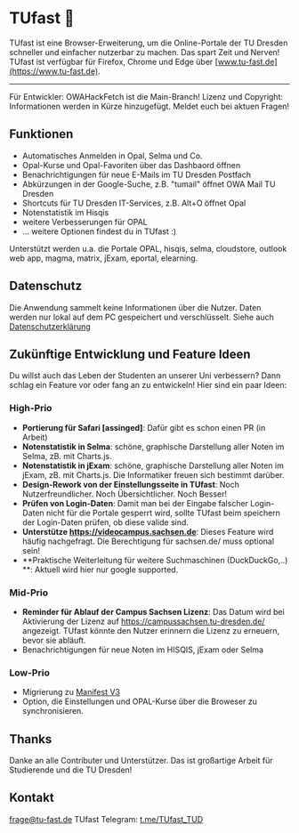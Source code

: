# TUfast 🚀
TUfast ist eine Browser-Erweiterung, um die Online-Portale der TU Dresden schneller und einfacher nutzerbar zu machen. Das spart Zeit und Nerven!
TUfast ist verfügbar für Firefox, Chrome und Edge über [www.tu-fast.de](https://www.tu-fast.de).
______________

Für Entwickler: OWAHackFetch ist die Main-Branch!
Lizenz und Copyright: Informationen werden in Kürze hinzugefügt. Meldet euch bei aktuen Fragen!

## Funktionen
 - Automatisches Anmelden in Opal, Selma und Co.
 - Opal-Kurse und Opal-Favoriten über das Dashbaord öffnen
 - Benachrichtigungen für neue E-Mails im TU Dresden Postfach
 - Abkürzungen in der Google-Suche, z.B. "tumail" öffnet OWA Mail TU Dresden
 - Shortcuts für TU Dresden IT-Services, z.B. Alt+O öffnet Opal
 - Notenstatistik im Hisqis
 - weitere Verbesserungen für OPAL
 - ... weitere Optionen findest du in TUfast :)
 
Unterstützt werden u.a. die Portale OPAL, hisqis, selma, cloudstore, outlook web app, magma, matrix, jExam, eportal, elearning.

## Datenschutz
Die Anwendung sammelt keine Informationen über die Nutzer. Daten werden nur lokal auf dem PC gespeichert und verschlüsselt.
Siehe auch [Datenschutzerklärung](https://docs.google.com/document/d/1m3LCzlRMlEUR_TbMgP7Ha7MA7jN9mJ6gfyRhCRfUxuM/edit?usp=sharing)

## Zukünftige Entwicklung und Feature Ideen
Du willst auch das Leben der Studenten an unserer Uni verbessern? Dann schlag ein Feature vor oder fang an zu entwickeln! Hier sind ein paar Ideen:

### High-Prio
- **Portierung für Safari [assinged]**: Dafür gibt es schon einen PR (in Arbeit)
- **Notenstatistik in Selma**: schöne, graphische Darstellung aller Noten im Selma, zB. mit Charts.js.
- **Notenstatistik in jExam**: schöne, graphische Darstellung aller Noten im jExam, zB. mit Charts.js. Die Informatiker freuen sich bestimmt darüber.
- **Design-Rework von der Einstellungsseite in TUfast**: Noch Nutzerfreundlicher. Noch Übersichtlicher. Noch Besser!
- **Prüfen von Login-Daten**: Damit man bei der Eingabe falscher Login-Daten nicht für die Portale gesperrt wird, sollte TUfast beim speichern der Login-Daten prüfen, ob diese valide sind.
- **Unterstütze https://videocampus.sachsen.de**: Dieses Feature wird häufig nachgefragt. Die Berechtigung für sachsen.de/ muss optional sein! 
- **Praktische Weiterleitung für weitere Suchmaschinen (DuckDuckGo,..) **: Aktuell wird hier nur google supported.

### Mid-Prio
- **Reminder für Ablauf der Campus Sachsen Lizenz**: Das Datum wird bei Aktivierung der Lizenz auf https://campussachsen.tu-dresden.de/ angezeigt. TUfast könnte den Nutzer erinnern die Lizenz zu erneuern, bevor sie abläuft.
- Benachrichtigungen für neue Noten im HISQIS, jExam oder Selma

### Low-Prio
- Migrierung zu [Manifest V3](https://developer.chrome.com/docs/extensions/mv3/intro/)
- Option, die Einstellungen und OPAL-Kurse über die Broweser zu synchronisieren.

## Thanks
Danke an alle Contributer und Unterstützer. Das ist großartige Arbeit für Studierende und die TU Dresden!

## Kontakt
frage@tu-fast.de
TUfast Telegram: [t.me/TUfast_TUD](https://t.me/TUfast_TUD)

